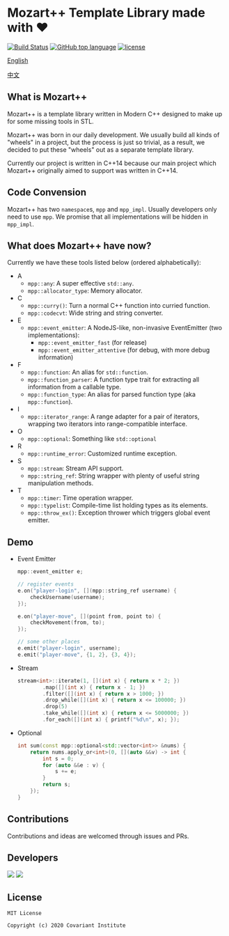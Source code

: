 # Mozart++ Template Library made with ❤️

[![Build Status](https://travis-ci.org/covariant-institute/mozart.svg?branch=master)](https://travis-ci.org/covariant-institute/mozart)
[![GitHub top language](https://img.shields.io/github/languages/top/covariant-institute/mozart.svg)](https://github.com/covariant-institute/mozart)
[![license](https://img.shields.io/github/license/covariant-institute/mozart.svg?colorB=000000)](https://github.com/covariant-institute/mozart)


[English](./README.md)

[中文](./README-zh.md)

## What is Mozart++
Mozart++ is a template library written in Modern C++ designed to make up for some missing tools in STL.

Mozart++ was born in our daily development. We usually build all kinds of "wheels" in a project, but the process is just so trivial, as a result, we decided to put these "wheels" out as a separate template library.

Currently our project is written in C++14 because our main project which Mozart++ originally aimed to support was written in C++14.

## Code Convension
Mozart++ has two `namespace`s, `mpp` and `mpp_impl`.
Usually developers only need to use `mpp`. We promise that all implementations will be hidden in `mpp_impl`.

## What does Mozart++ have now?
Currently we have these tools listed below (ordered alphabetically):

* A
  * `mpp::any`: A super effective `std::any`.
  * `mpp::allocator_type`: Memory allocator.
* C
  * `mpp::curry()`: Turn a normal C++ function into curried function.
  * `mpp::codecvt`: Wide string and string converter.
* E
  * `mpp::event_emitter`: A NodeJS-like, non-invasive EventEmitter (two implementations):
    * `mpp::event_emitter_fast` (for release)
    * `mpp::event_emitter_attentive` (for debug, with more debug information)
* F
  * `mpp::function`: An alias for `std::function`.
  * `mpp::function_parser`: A function type trait for extracting all information from a callable type.
  * `mpp::function_type`: An alias for parsed function type (aka `mpp::function`).
* I
  * `mpp::iterator_range`: A range adapter for a pair of iterators, wrapping two iterators into range-compatible interface.
* O
  * `mpp::optional`: Something like `std::optional`
* R
  * `mpp::runtime_error`: Customized runtime exception.
* S
  * `mpp::stream`: Stream API support.
  * `mpp::string_ref`: String wrapper with plenty of useful string manipulation methods.
* T
  * `mpp::timer`: Time operation wrapper.
  * `mpp::typelist`: Compile-time list holding types as its elements.
  * `mpp::throw_ex()`: Exception thrower which triggers global event emitter.

## Demo
* Event Emitter
    ```cpp
    mpp::event_emitter e;

    // register events
    e.on("player-login", [](mpp::string_ref username) {
        checkUsername(username);
    });

    e.on("player-move", [](point from, point to) {
        checkMovement(from, to);
    });

    // some other places
    e.emit("player-login", username);
    e.emit("player-move", {1, 2}, {3, 4});
    ```

* Stream
    ```cpp
    stream<int>::iterate(1, [](int x) { return x * 2; })
            .map([](int x) { return x - 1; })
            .filter([](int x) { return x > 1000; })
            .drop_while([](int x) { return x <= 100000; })
            .drop(5)
            .take_while([](int x) { return x <= 5000000; })
            .for_each([](int x) { printf("%d\n", x); });
    ```

* Optional
    ```cpp
    int sum(const mpp::optional<std::vector<int>> &nums) {
        return nums.apply_or<int>(0, [](auto &&v) -> int {
            int s = 0;
            for (auto &&e : v) {
                s += e;
            }
            return s;
        });
    }
    ```

## Contributions
Contributions and ideas are welcomed through issues and PRs.

## Developers
[![](https://github.com/mikecovlee.png?size=50)](https://github.com/mikecovlee)
[![](https://github.com/imkiva.png?size=50)](https://github.com/imkiva)

## License
```
MIT License

Copyright (c) 2020 Covariant Institute
```


